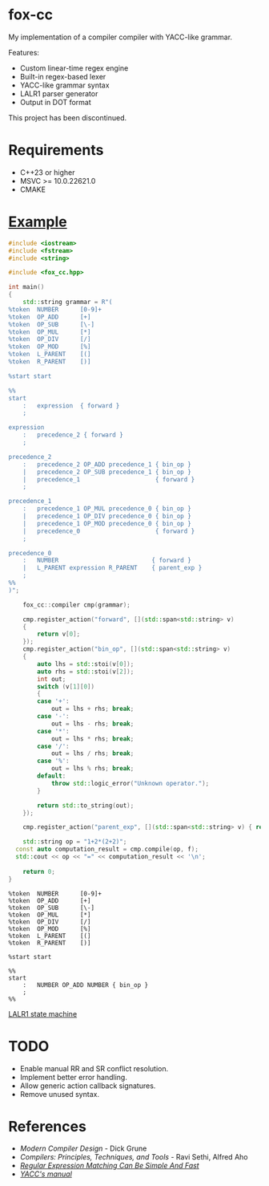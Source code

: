 # fox-cc
My implementation of a compiler compiler with YACC-like grammar. 

Features:
* Custom linear-time regex engine
* Built-in regex-based lexer
* YACC-like grammar syntax
* LALR1 parser generator
* Output in DOT format

This project has been discontinued. 

# Requirements
* C++23 or higher
* MSVC >= 10.0.22621.0
* CMAKE

# [Example](https://github.com/RedSkittleFox/fox-yacc/blob/main/fox-cc-demo/main.cpp)
```cpp
#include <iostream>
#include <fstream>
#include <string>

#include <fox_cc.hpp>

int main()
{
	std::string grammar = R"(
%token	NUMBER		[0-9]+
%token	OP_ADD		[+]
%token	OP_SUB		[\-]
%token	OP_MUL		[*]
%token	OP_DIV		[/]
%token	OP_MOD		[%]
%token	L_PARENT	[(]
%token	R_PARENT	[)]

%start start

%%
start
	:	expression	{ forward }
	;

expression
	:	precedence_2 { forward }
	;

precedence_2
	:	precedence_2 OP_ADD precedence_1 { bin_op }
	|	precedence_2 OP_SUB precedence_1 { bin_op }
	|	precedence_1					 { forward }
	;

precedence_1
	:	precedence_1 OP_MUL precedence_0 { bin_op }
	|	precedence_1 OP_DIV precedence_0 { bin_op }
	|	precedence_1 OP_MOD precedence_0 { bin_op }
	|	precedence_0					 { forward }
	;

precedence_0
	:	NUMBER							{ forward }
	|	L_PARENT expression R_PARENT	{ parent_exp }
	;
%%
)";

	fox_cc::compiler cmp(grammar);

	cmp.register_action("forward", [](std::span<std::string> v)
	{
		return v[0];
	});
	cmp.register_action("bin_op", [](std::span<std::string> v)
	{
		auto lhs = std::stoi(v[0]);
		auto rhs = std::stoi(v[2]);
		int out;
		switch (v[1][0])
		{
		case '+':
			out = lhs + rhs; break;
		case '-':
			out = lhs - rhs; break;
		case '*':
			out = lhs * rhs; break;
		case '/':
			out = lhs / rhs; break;
		case '%':
			out = lhs % rhs; break;
		default:
			throw std::logic_error("Unknown operator.");
		}

		return std::to_string(out);
	});

	cmp.register_action("parent_exp", [](std::span<std::string> v) { return v[1]; });

	std::string op = "1+2*(2+2)";
  const auto computation_result = cmp.compile(op, f);
  std::cout << op << "=" << computation_result << '\n';
	
	return 0;
}
```

```
%token	NUMBER		[0-9]+
%token	OP_ADD		[+]
%token	OP_SUB		[\-]
%token	OP_MUL		[*]
%token	OP_DIV		[/]
%token	OP_MOD		[%]
%token	L_PARENT	[(]
%token	R_PARENT	[)]

%start start

%%
start
	:	NUMBER OP_ADD NUMBER { bin_op }
	;
%%
```

[LALR1 state machine](graphviz_example.svg)

# TODO
* Enable manual RR and SR conflict resolution.
* Implement better error handling.
* Allow generic action callback signatures.
* Remove unused syntax.

# References
* *Modern Compiler Design* - Dick Grune
* *Compilers: Principles, Techniques, and Tools* - Ravi Sethi, Alfred Aho
* [*Regular Expression Matching Can Be Simple And Fast*](https://swtch.com/~rsc/regexp/regexp1.html)
* [*YACC's manual*](https://man7.org/linux/man-pages/man1/yacc.1p.html)
